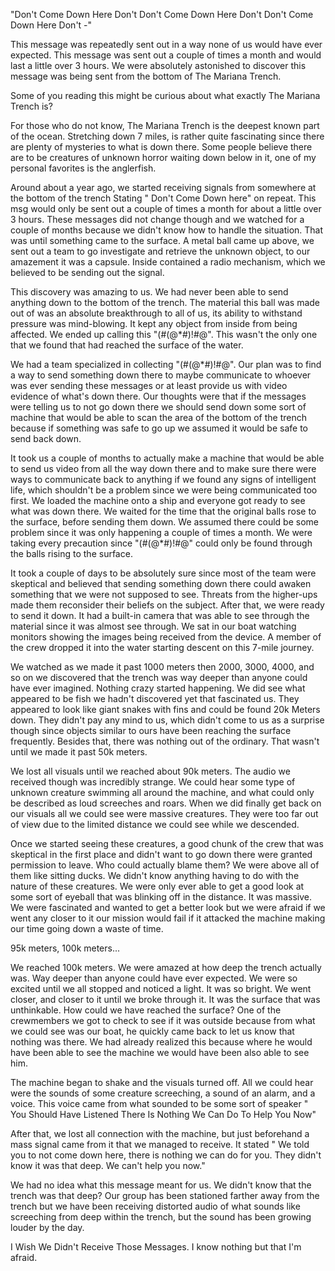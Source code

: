 "Don't Come Down Here Don't Don't Come Down Here Don't Don't Come Down Here Don't -"

This  message was repeatedly sent out in a way none of us would have ever  expected. This message was sent out a couple of times a month and would  last a little over 3 hours. We were absolutely astonished to discover  this message was being sent from the bottom of The Mariana Trench.

Some of you reading this might be curious about what exactly The Mariana Trench is?

For  those who do not know, The Mariana Trench is the deepest known part of  the ocean. Stretching down 7 miles, is rather quite fascinating since  there are plenty of mysteries to what is down there. Some people believe  there are to be creatures of unknown horror waiting down below in it,  one of my personal favorites is the anglerfish.

Around  about a year ago, we started receiving signals from somewhere at the  bottom of the trench Stating " Don't Come Down here" on repeat. This msg  would only be sent out a couple of times a month for about a little  over 3 hours. These messages did not change though and we watched for a  couple of months because we didn't know how to handle the situation.  That was until something came to the surface. A metal ball came up  above, we sent out a team to go investigate and retrieve the unknown  object, to our amazement it was a capsule. Inside contained a radio  mechanism, which we believed to be sending out the signal.

This  discovery was amazing to us. We had never been able to send anything  down to the bottom of the trench. The material this ball was made out of  was an absolute breakthrough to all of us, its ability to withstand  pressure was mind-blowing. It kept any object from inside from being  affected. We ended up calling this "(#(@\*#)!#@". This wasn't the only  one that we found that had reached the surface of the water.

We  had a team specialized in collecting "(#(@\*#)!#@". Our plan was to find  a way to send something down there to maybe communicate to whoever was  ever sending these messages or at least provide us with video evidence  of what's down there. Our thoughts were that if the messages were  telling us to not go down there we should send down some sort of machine  that would be able to scan the area of the bottom of the trench because  if something was safe to go up we assumed it would be safe to send back  down.

It took us a couple of  months to actually make a machine that would be able to send us video  from all the way down there and to make sure there were ways to  communicate back to anything if we found any signs of intelligent life,  which shouldn't be a problem since we were being communicated too first.  We loaded the machine onto a ship and everyone got ready to see what  was down there. We waited for the time that the original balls rose to  the surface, before sending them down. We assumed there could be some  problem since it was only happening a couple of times a month. We were  taking every precaution since "(#(@\*#)!#@" could only be found through  the balls rising to the surface.

It  took a couple of days to be absolutely sure since most of the team were  skeptical and believed that sending something down there could awaken  something that we were not supposed to see. Threats from the higher-ups  made them reconsider their beliefs on the subject. After that, we were  ready to send it down. It had a built-in camera that was able to see  through the material since it was almost see through. We sat in our boat  watching monitors showing the images being received from the device. A  member of the crew dropped it into the water starting descent on this  7-mile journey.

We watched as we  made it past 1000 meters then 2000, 3000, 4000, and so on we discovered  that the trench was way deeper than anyone could have ever imagined.  Nothing crazy started happening. We did see what appeared to be fish we  hadn't discovered yet that fascinated us. They appeared to look like  giant snakes with fins and could be found 20k Meters down. They didn't  pay any mind to us, which didn't come to us as a surprise though since  objects similar to ours have been reaching the surface frequently.  Besides that, there was nothing out of the ordinary. That wasn't until  we made it past 50k meters.

We  lost all visuals until we reached about 90k meters. The audio we  received though was incredibly strange. We could hear some type of  unknown creature swimming all around the machine, and what could only be  described as loud screeches and roars. When we did finally get back on  our visuals all we could see were massive creatures. They were too far  out of view due to the limited distance we could see while we descended.

Once  we started seeing these creatures, a good chunk of the crew that was  skeptical in the first place and didn't want to go down there were  granted permission to leave. Who could actually blame them? We were  above all of them like sitting ducks. We didn't know anything having to  do with the nature of these creatures. We were only ever able to get a  good look at some sort of eyeball that was blinking off in the distance.  It was massive. We were fascinated and wanted to get a better look but  we were afraid if we went any closer to it our mission would fail if it  attacked the machine making our time going down a waste of time.

95k meters, 100k meters...

We  reached 100k meters. We were amazed at how deep the trench actually  was. Way deeper than anyone could have ever expected. We were so excited  until we all stopped and noticed a light. It was so bright. We went  closer, and closer to it until we broke through it. It was the surface  that was unthinkable. How could we have reached the surface? One of the  crewmembers we got to check to see if it was outside because from what  we could see was our boat, he quickly came back to let us know that  nothing was there. We had already realized this because where he would  have been able to see the machine we would have been also able to see  him.

The machine began to shake  and the visuals turned off. All we could hear were the sounds of some  creature screeching, a sound of an alarm, and a voice. This voice came  from what sounded to be some sort of speaker " You Should Have Listened  There Is Nothing We Can Do To Help You Now"

After  that, we lost all connection with the machine, but just beforehand a  mass signal came from it that we managed to receive. It stated " We told  you to not come down here, there is nothing we can do for you. They  didn't know it was that deep. We can't help you now."

We  had no idea what this message meant for us. We didn't know that the  trench was that deep? Our group has been stationed farther away from the  trench but we have been receiving distorted audio of what sounds like  screeching from deep within the trench, but the sound has been growing  louder by the day.

I Wish We Didn't Receive Those Messages. I know nothing but that I'm afraid.